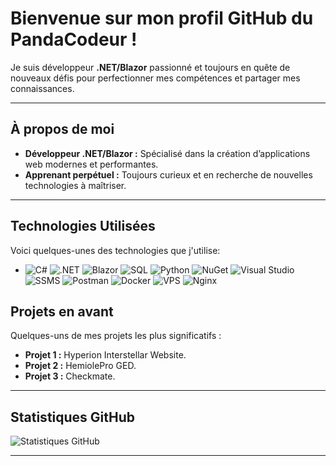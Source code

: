 
# Bienvenue sur mon profil GitHub du PandaCodeur !  
Je suis développeur **.NET/Blazor** passionné et toujours en quête de nouveaux défis pour perfectionner mes compétences et partager mes connaissances.

---

## À propos de moi

- **Développeur .NET/Blazor :** Spécialisé dans la création d’applications web modernes et performantes.  
- **Apprenant perpétuel :** Toujours curieux et en recherche de nouvelles technologies à maîtriser.  

---

## Technologies Utilisées

Voici quelques-unes des technologies que j'utilise:

- ![C#](https://img.shields.io/badge/C%23-239120?style=for-the-badge&logo=c-sharp&logoColor=white)  ![.NET](https://img.shields.io/badge/.NET-512BD4?style=for-the-badge&logo=.net&logoColor=white)  ![Blazor](https://img.shields.io/badge/Blazor-512BD4?style=for-the-badge&logo=blazor&logoColor=white)  ![SQL](https://img.shields.io/badge/SQL-4479A1?style=for-the-badge&logo=postgresql&logoColor=white)  ![Python](https://img.shields.io/badge/Python-3776AB?style=for-the-badge&logo=python&logoColor=white)  ![NuGet](https://img.shields.io/badge/NuGet-FF6600?style=for-the-badge&logo=nuget&logoColor=white)  ![Visual Studio](https://img.shields.io/badge/Visual%20Studio-5C2D91?style=for-the-badge&logo=visual-studio&logoColor=white)  ![SSMS](https://img.shields.io/badge/SSMS-CC2927?style=for-the-badge&logo=sql-server&logoColor=white)  ![Postman](https://img.shields.io/badge/Postman-FF6C37?style=for-the-badge&logo=postman&logoColor=white)  ![Docker](https://img.shields.io/badge/Docker-2496ED?style=for-the-badge&logo=docker&logoColor=white)  ![VPS](https://img.shields.io/badge/VPS-2F4F4F?style=for-the-badge&logo=linux&logoColor=white)  ![Nginx](https://img.shields.io/badge/Nginx-009639?style=for-the-badge&logo=nginx&logoColor=white)

## Projets en avant

Quelques-uns de mes projets les plus significatifs :
- **Projet 1 :** Hyperion Interstellar Website.
- **Projet 2 :** HemiolePro GED.
- **Projet 3 :** Checkmate.

---

## Statistiques GitHub

![Statistiques GitHub](https://github-readme-stats.vercel.app/api?username=Lightnyng83&show_icons=true&theme=radical)

---

